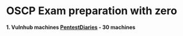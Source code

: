 # OSCP Exam preparation with zero

**1. Vulnhub machines [PentestDiaries](https://www.youtube.com/watch?v=NXkGmSjIdtw&list=PLa1NVzrmWk35nFJBKW5n0gFgRhEW1Gf17&ab_channel=PentestDiaries) - 30 machines**


